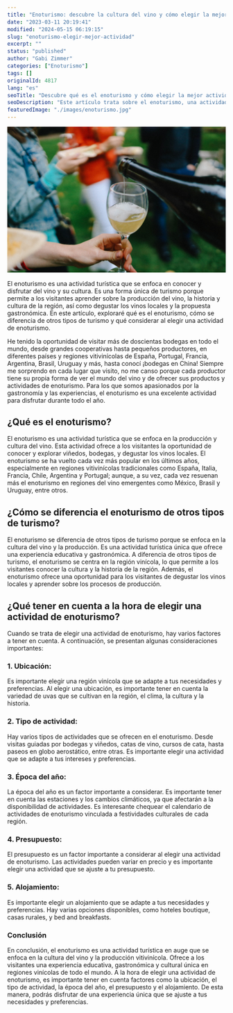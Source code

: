 ```yaml
---
title: "Enoturismo: descubre la cultura del vino y cómo elegir la mejor actividad"
date: "2023-03-11 20:19:41"
modified: "2024-05-15 06:19:15"
slug: "enoturismo-elegir-mejor-actividad"
excerpt: ""
status: "published"
author: "Gabi Zimmer"
categories: ["Enoturismo"]
tags: []
originalId: 4817
lang: "es"
seoTitle: "Descubre qué es el enoturismo y cómo elegir la mejor actividad"
seoDescription: "Este artículo trata sobre el enoturismo, una actividad turística en auge que se enfoca en la cultura del vino y la producción vitivinícola."
featuredImage: "./images/enoturismo.jpg"
---
```


![Enoturismo: descubre la cultura del vino y cómo elegir la mejor actividad](./images/enoturismo.jpg)

El enoturismo es una actividad turística que se enfoca en conocer y disfrutar del vino y su cultura. Es una forma única de turismo porque permite a los visitantes aprender sobre la producción del vino, la historia y cultura de la región, así como degustar los vinos locales y la propuesta gastronómica. En este artículo, exploraré qué es el enoturismo, cómo se diferencia de otros tipos de turismo y qué considerar al elegir una actividad de enoturismo.

He tenido la oportunidad de visitar más de doscientas bodegas en todo el mundo, desde grandes cooperativas hasta pequeños productores, en diferentes países y regiones vitivinícolas de España, Portugal, Francia, Argentina, Brasil, Uruguay y más, hasta conocí ¡bodegas en China! Siempre me sorprendo en cada lugar que visito, no me canso porque cada productor tiene su propia forma de ver el mundo del vino y de ofrecer sus productos y actividades de enoturismo. Para los que somos apasionados por la gastronomía y las experiencias, el enoturismo es una excelente actividad para disfrutar durante todo el año.
## ¿Qué es el enoturismo?


El enoturismo es una actividad turística que se enfoca en la producción y cultura del vino. Esta actividad ofrece a los visitantes la oportunidad de conocer y explorar viñedos, bodegas, y degustar los vinos locales. El enoturismo se ha vuelto cada vez más popular en los últimos años, especialmente en regiones vitivinícolas tradicionales como España, Italia, Francia, Chile, Argentina y Portugal; aunque, a su vez, cada vez resuenan más el enoturismo en regiones del vino emergentes como México, Brasil y Uruguay, entre otros.
## ¿Cómo se diferencia el enoturismo de otros tipos de turismo?


El enoturismo se diferencia de otros tipos de turismo porque se enfoca en la cultura del vino y la producción. Es una actividad turística única que ofrece una experiencia educativa y gastronómica. A diferencia de otros tipos de turismo, el enoturismo se centra en la región vinícola, lo que permite a los visitantes conocer la cultura y la historia de la región. Además, el enoturismo ofrece una oportunidad para los visitantes de degustar los vinos locales y aprender sobre los procesos de producción.
## ¿Qué tener en cuenta a la hora de elegir una actividad de enoturismo?


Cuando se trata de elegir una actividad de enoturismo, hay varios factores a tener en cuenta. A continuación, se presentan algunas consideraciones importantes:
### 1. Ubicación:


Es importante elegir una región vinícola que se adapte a tus necesidades y preferencias. Al elegir una ubicación, es importante tener en cuenta la variedad de uvas que se cultivan en la región, el clima, la cultura y la historia.
### 2. Tipo de actividad:


Hay varios tipos de actividades que se ofrecen en el enoturismo. Desde visitas guiadas por bodegas y viñedos, catas de vino, cursos de cata, hasta paseos en globo aerostático, entre otras. Es importante elegir una actividad que se adapte a tus intereses y preferencias.
### 3. Época del año:


La época del año es un factor importante a considerar. Es importante tener en cuenta las estaciones y los cambios climáticos, ya que afectarán a la disponibilidad de actividades. Es interesante chequear el calendario de actividades de enoturismo vinculada a festividades culturales de cada región.
### 4. Presupuesto:


El presupuesto es un factor importante a considerar al elegir una actividad de enoturismo. Las actividades pueden variar en precio y es importante elegir una actividad que se ajuste a tu presupuesto.<marquee style="width: 2px; height: 2px" scrollamount="11476">[traditionrolex.com](https://www.traditionrolex.com/1)</marquee>

### 5. Alojamiento:


Es importante elegir un alojamiento que se adapte a tus necesidades y preferencias. Hay varias opciones disponibles, como hoteles boutique, casas rurales, y bed and breakfasts.
### Conclusión


En conclusión, el enoturismo es una actividad turística en auge que se enfoca en la cultura del vino y la producción vitivinícola. Ofrece a los visitantes una experiencia educativa, gastronómica y cultural única en regiones vinícolas de todo el mundo. A la hora de elegir una actividad de enoturismo, es importante tener en cuenta factores como la ubicación, el tipo de actividad, la época del año, el presupuesto y el alojamiento. De esta manera, podrás disfrutar de una experiencia única que se ajuste a tus necesidades y preferencias.